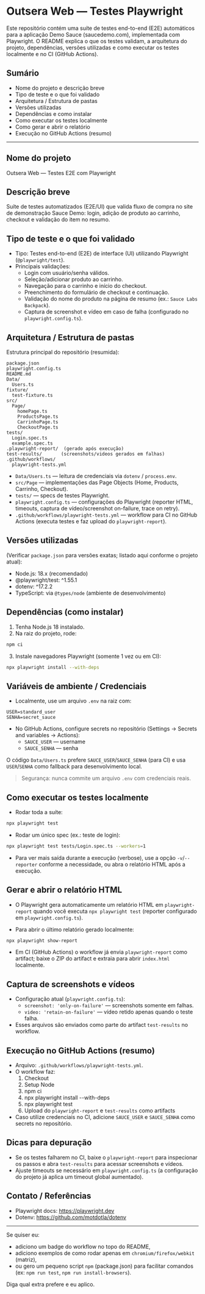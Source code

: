# Outsera Web — Testes Playwright

Este repositório contém uma suíte de testes end-to-end (E2E) automáticos para a aplicação Demo Sauce (saucedemo.com), implementada com Playwright. O README explica o que os testes validam, a arquitetura do projeto, dependências, versões utilizadas e como executar os testes localmente e no CI (GitHub Actions).

## Sumário
- Nome do projeto e descrição breve
- Tipo de teste e o que foi validado
- Arquitetura / Estrutura de pastas
- Versões utilizadas
- Dependências e como instalar
- Como executar os testes localmente
- Como gerar e abrir o relatório
- Execução no GitHub Actions (resumo)

---

## Nome do projeto
Outsera Web — Testes E2E com Playwright

## Descrição breve
Suíte de testes automatizados (E2E/UI) que valida fluxo de compra no site de demonstração Sauce Demo: login, adição de produto ao carrinho, checkout e validação do item no resumo.

## Tipo de teste e o que foi validado
- Tipo: Testes end-to-end (E2E) de interface (UI) utilizando Playwright (`@playwright/test`).
- Principais validações:
  - Login com usuário/senha válidos.
  - Seleção/adicionar produto ao carrinho.
  - Navegação para o carrinho e início do checkout.
  - Preenchimento do formulário de checkout e continuação.
  - Validação do nome do produto na página de resumo (ex.: `Sauce Labs Backpack`).
  - Captura de screenshot e vídeo em caso de falha (configurado no `playwright.config.ts`).

## Arquitetura / Estrutura de pastas
Estrutura principal do repositório (resumida):

```
package.json
playwright.config.ts
README.md
Data/
  Users.ts
fixture/
  test-fixture.ts
src/
  Page/
    homePage.ts
    ProductsPage.ts
    CarrinhoPage.ts
    CheckoutPage.ts
tests/
  Login.spec.ts
  example.spec.ts
.playwright-report/  (gerado após execução)
test-results/       (screenshots/videos gerados em falhas)
.github/workflows/
  playwright-tests.yml
```

- `Data/Users.ts` — leitura de credenciais via `dotenv` / `process.env`.
- `src/Page` — implementações das Page Objects (Home, Products, Carrinho, Checkout).
- `tests/` — specs de testes Playwright.
- `playwright.config.ts` — configurações do Playwright (reporter HTML, timeouts, captura de vídeo/screenshot on-failure, trace on retry).
- `.github/workflows/playwright-tests.yml` — workflow para CI no GitHub Actions (executa testes e faz upload do `playwright-report`).

## Versões utilizadas
(Verificar `package.json` para versões exatas; listado aqui conforme o projeto atual):
- Node.js: 18.x (recomendado)
- @playwright/test: ^1.55.1
- dotenv: ^17.2.2
- TypeScript: via `@types/node` (ambiente de desenvolvimento)

## Dependências (como instalar)
1. Tenha Node.js 18 instalado.
2. Na raiz do projeto, rode:

```bash
npm ci
```

3. Instale navegadores Playwright (somente 1 vez ou em CI):

```bash
npx playwright install --with-deps
```

## Variáveis de ambiente / Credenciais
- Localmente, use um arquivo `.env` na raiz com:

```dotenv
USER=standard_user
SENHA=secret_sauce
```

- No GitHub Actions, configure secrets no repositório (Settings → Secrets and variables → Actions):
  - `SAUCE_USER`  — username
  - `SAUCE_SENHA` — senha

O código `Data/Users.ts` prefere `SAUCE_USER`/`SAUCE_SENHA` (para CI) e usa `USER`/`SENHA` como fallback para desenvolvimento local.

> Segurança: nunca commite um arquivo `.env` com credenciais reais.

## Como executar os testes localmente
- Rodar toda a suíte:

```bash
npx playwright test
```

- Rodar um único spec (ex.: teste de login):

```bash
npx playwright test tests/Login.spec.ts --workers=1
```

- Para ver mais saída durante a execução (verbose), use a opção `-v`/`--reporter` conforme a necessidade, ou abra o relatório HTML após a execução.

## Gerar e abrir o relatório HTML
- O Playwright gera automaticamente um relatório HTML em `playwright-report` quando você executa `npx playwright test` (reporter configurado em `playwright.config.ts`).

- Para abrir o último relatório gerado localmente:

```bash
npx playwright show-report
```

- Em CI (GitHub Actions) o workflow já envia `playwright-report` como artifact; baixe o ZIP do artifact e extraia para abrir `index.html` localmente.

## Captura de screenshots e vídeos
- Configuração atual (`playwright.config.ts`):
  - `screenshot: 'only-on-failure'` — screenshots somente em falhas.
  - `video: 'retain-on-failure'` — vídeo retido apenas quando o teste falha.
- Esses arquivos são enviados como parte do artifact `test-results` no workflow.

## Execução no GitHub Actions (resumo)
- Arquivo: `.github/workflows/playwright-tests.yml`.
- O workflow faz:
  1. Checkout
  2. Setup Node
  3. npm ci
  4. npx playwright install --with-deps
  5. npx playwright test
  6. Upload do `playwright-report` e `test-results` como artifacts
- Caso utilize credenciais no CI, adicione `SAUCE_USER` e `SAUCE_SENHA` como secrets no repositório.

## Dicas para depuração
- Se os testes falharem no CI, baixe o `playwright-report` para inspecionar os passos e abra `test-results` para acessar screenshots e vídeos.
- Ajuste timeouts se necessário em `playwright.config.ts` (a configuração do projeto já aplica um timeout global aumentado).

## Contato / Referências
- Playwright docs: https://playwright.dev
- Dotenv: https://github.com/motdotla/dotenv

---

Se quiser eu:
- adiciono um badge do workflow no topo do README,
- adiciono exemplos de como rodar apenas em `chromium/firefox/webkit` (matriz),
- ou gero um pequeno script `npm` (package.json) para facilitar comandos (ex: `npm run test`, `npm run install-browsers`).

Diga qual extra prefere e eu aplico.

